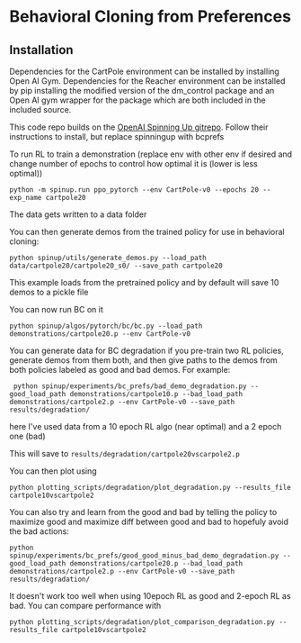 # Behavioral Cloning from Preferences

## Installation

Dependencies for the CartPole environment can be installed by installing Open AI Gym. Dependencies for the Reacher environment can be installed by pip installing the modified version of the dm_control package and an Open AI gym wrapper for the package which are both included in the included source. 

This code repo builds on the [OpenAI Spinning Up gitrepo](https://spinningup.openai.com/en/latest/user/installation.html). Follow their instructions to install, but replace spinningup with bcprefs


To run RL to train a demonstration (replace env with other env if desired and change number of epochs to control how optimal it is (lower is less optimal))
```
python -m spinup.run ppo_pytorch --env CartPole-v0 --epochs 20 --exp_name cartpole20

```

The data gets written to a data folder

You can then generate demos from the trained policy for use in behavioral cloning:
```
python spinup/utils/generate_demos.py --load_path data/cartpole20/cartpole20_s0/ --save_path cartpole20
```

This example loads from the pretrained policy and by default will save 10 demos to a pickle file

You can now run BC on it
```
python spinup/algos/pytorch/bc/bc.py --load_path demonstrations/cartpole20.p --env CartPole-v0
```


You can generate data for BC degradation if you pre-train two RL policies, generate demos from them both, and then give paths to the demos from both policies labeled as good and bad demos. For example:
```
 python spinup/experiments/bc_prefs/bad_demo_degradation.py --good_load_path demonstrations/cartpole10.p --bad_load_path demonstrations/cartpole2.p --env CartPole-v0 --save_path results/degradation/

```
here I've used data from a 10 epoch RL algo (near optimal) and a 2 epoch one (bad)

This will save to ```results/degradation/cartpole20vscarpole2.p```

You can then plot using
```
python plotting_scripts/degradation/plot_degradation.py --results_file cartpole10vscartpole2
```

You can also try and learn from the good and bad by telling the policy to maximize good and maximize diff between good and bad to hopefuly avoid the bad actions:

```
python spinup/experiments/bc_prefs/good_good_minus_bad_demo_degradation.py --good_load_path demonstrations/cartpole20.p --bad_load_path demonstrations/cartpole2.p --env CartPole-v0 --save_path results/degradation/
```

It doesn't work too well when using 10epoch RL as good and 2-epoch RL as bad. You can compare performance with 

```
python plotting_scripts/degradation/plot_comparison_degradation.py --results_file cartpole10vscartpole2
```





